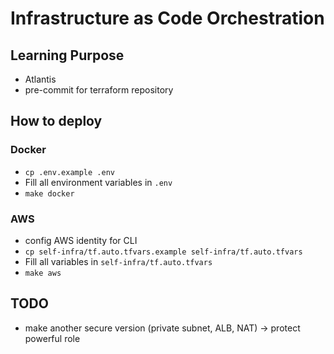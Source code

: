 # Infrastructure as Code Orchestration

## Learning Purpose

- Atlantis
- pre-commit for terraform repository

## How to deploy

### Docker

- `cp .env.example .env`
- Fill all environment variables in `.env`
- `make docker`

### AWS

- config AWS identity for CLI
- `cp self-infra/tf.auto.tfvars.example self-infra/tf.auto.tfvars`
- Fill all variables in `self-infra/tf.auto.tfvars`
- `make aws`

## TODO

- make another secure version (private subnet, ALB, NAT) -> protect powerful role
